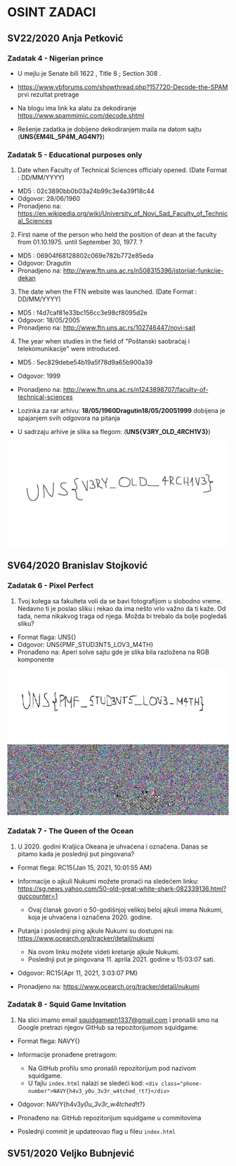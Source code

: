 # OSINT ZADACI

## SV22/2020 Anja Petković

### Zadatak 4 - Nigerian prince

- U mejlu je Senate bill 1622 , Title 8 ; Section 308 .

- <https://www.vbforums.com/showthread.php?157720-Decode-the-SPAM> prvi rezultat pretrage

- Na blogu ima link ka alatu za dekodiranje <https://www.spammimic.com/decode.shtml>

- Rešenje zadatka je dobijeno dekodiranjem maila na datom sajtu (**UNS{EM4IL_5P4M_AG4N?}**)

### Zadatak 5 - Educational purposes only

1. Date when Faculty of Technical Sciences officialy opened. (Date Format : DD/MM/YYYY)

- MD5 : 02c3890bb0b03a24b99c3e4a39f18c44
- Odgovor: 28/06/1960
- Pronadjeno na: <https://en.wikipedia.org/wiki/University_of_Novi_Sad_Faculty_of_Technical_Sciences>

2. First name of the person who held the position of dean at the faculty from 01.10.1975. until September 30, 1977. ?

- MD5 : 06904f68128802c069e782b772e85eda
- Odgovor: Dragutin
- Pronadjeno na: <http://www.ftn.uns.ac.rs/n508315396/istorijat-funkcije-dekan>

3. The date when the FTN website was launched. (Date Format : DD/MM/YYYY)

- MD5 : f4d7caf81e33bc156cc3e98cf8095d2e
- Odgovor: 18/05/2005
- Pronadjeno na: <http://www.ftn.uns.ac.rs/102746447/novi-sajt>

4. The year when studies in the field of "Poštanski saobraćaj i telekomunikacije" were introduced.

- MD5 : 5ec829debe54b19a5f78d9a65b900a39
- Odgovor: 1999
- Pronadjeno na: <http://www.ftn.uns.ac.rs/n1243898707/faculty-of-technical-sciences>

- Lozinka za rar arhivu: **18/05/1960Dragutin18/05/20051999** dobijena je spajanjem svih odgovora na pitanja
- U sadrzaju arhive je slika sa flegom: (**UNS{V3RY_OLD_4RCH1V3}**)

![](flag-1.png)

## SV64/2020 Branislav Stojković

### Zadatak 6 - Pixel Perfect

1. Tvoj kolega sa fakulteta voli da se bavi fotografijom u slobodno vreme. Nedavno ti je poslao sliku i rekao da ima nešto vrlo važno da ti kaže. Od tada, nema nikakvog traga od njega. Možda bi trebalo da bolje pogledaš sliku?

- Format flaga: UNS{}
- Odgovor: UNS{PMF_STUD3NT5_LOV3_M4TH}
- Pronađeno na: Aperi solve sajtu gde je slika bila razložena na RGB komponente

![](bembaresevoze.png)

### Zadatak 7 - The Queen of the Ocean

1. U 2020. godini Kraljica Okeana je uhvaćena i označena. Danas se pitamo kada je poslednji put pingovana?

- Format flega: RC15{Jan 15, 2021, 10:01:55 AM}

- Informacije o ajkuli Nukumi možete pronaći na sledećem linku: <https://sg.news.yahoo.com/50-old-great-white-shark-082339136.html?guccounter=1>
  - Ovaj članak govori o 50-godišnjoj velikoj beloj ajkuli imena Nukumi, koja je uhvaćena i označena 2020. godine.
- Putanja i poslednji ping ajkule Nukumi su dostupni na: <https://www.ocearch.org/tracker/detail/nukumi>

  - Na ovom linku možete videti kretanje ajkule Nukumi.
  - Poslednji put je pingovana 11. aprila 2021. godine u 15:03:07 sati.

- Odgovor: RC15{Apr 11, 2021, 3:03:07 PM}
- Pronadjeno na: <https://www.ocearch.org/tracker/detail/nukumi>

### Zadatak 8 - Squid Game Invitation

1. Na slici imamo email squidgameph1337@gmail.com i pronašli smo na Google pretrazi njegov GitHub sa repozitorijumom squidgame.

- Format flega: NAVY{}
- Informacije pronađene pretragom:

  - Na GitHub profilu smo pronašli repozitorijum pod nazivom squidgame.
  - U fajlu `index.html` nalazi se sledeći kod: `<div class="phone-number">NAVY{h4v3_y0u_3v3r_w4tched_!t?}</div>`

- Odgovor: NAVY{h4v3*y0u_3v3r_w4tched*!t?}
- Pronađeno na: GitHub repozitorijum squidgame u commitovima
- Poslednji commit je updateovao flag u fileu `index.html`

## SV51/2020 Veljko Bubnjević
